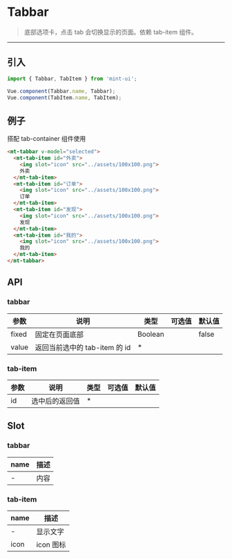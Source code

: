 # Tabbar

> 底部选项卡，点击 tab 会切换显示的页面。依赖 tab-item 组件。

-------------

## 引入

```javascript
import { Tabbar, TabItem } from 'mint-ui';

Vue.component(Tabbar.name, Tabbar);
Vue.component(TabItem.name, TabItem);
```

## 例子

搭配 <a v-link="{path:'/' + $route.language + '/tab-container'}">tab-container</a> 组件使用

```html
<mt-tabbar v-model="selected">
  <mt-tab-item id="外卖">
    <img slot="icon" src="../assets/100x100.png">
    外卖
  </mt-tab-item>
  <mt-tab-item id="订单">
    <img slot="icon" src="../assets/100x100.png">
    订单
  </mt-tab-item>
  <mt-tab-item id="发现">
    <img slot="icon" src="../assets/100x100.png">
    发现
  </mt-tab-item>
  <mt-tab-item id="我的">
    <img slot="icon" src="../assets/100x100.png">
    我的
  </mt-tab-item>
</mt-tabbar>
```

## API

### tabbar
| 参数 | 说明 | 类型 | 可选值 | 默认值 |
|------|-------|---------|-------|--------|
| fixed | 固定在页面底部 | Boolean | | false |
| value | 返回当前选中的 tab-item 的 id | * | |  |


### tab-item
| 参数 | 说明 | 类型 | 可选值 | 默认值 |
|------|-------|---------|-------|--------|
| id | 选中后的返回值 | * | |  |

## Slot

### tabbar
| name | 描述 |
|------|--------|
| - | 内容 |

### tab-item
| name | 描述 |
|------|--------|
| - | 显示文字|
|icon | icon 图标|
